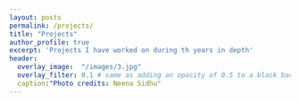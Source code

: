 ```yaml
---
layout: posts
permalink: /projects/
title: "Projects"
author_profile: true
excerpt: 'Projects I have worked on during th years in depth'
header:
  overlay_image:  "/images/3.jpg"
  overlay_filter: 0.1 # same as adding an opacity of 0.5 to a black background
  caption:"Photo credits: Neena Sidhu"
---
```


